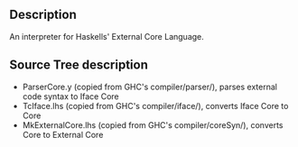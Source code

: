 Description
------
An interpreter for Haskells' External Core Language.

Source Tree description
----
 - ParserCore.y (copied from GHC's compiler/parser/), parses external code syntax to Iface Core
 - TcIface.lhs (copied from GHC's compiler/iface/), converts Iface Core to Core
 - MkExternalCore.lhs (copied from GHC's compiler/coreSyn/), converts Core to External Core


